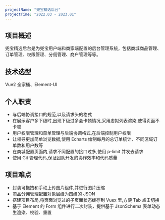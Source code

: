 ```yaml
---
projectName: "兜宝精选后台"
projectTime: "2022.03 - 2023.01"
---
```


## 项目概述

兜宝精选后台是为兜宝用户端和商家端配置的后台管理系统，包括商城商品管理、订单管理、权限管理、分佣管理、商户管理等等。

## 技术选型

Vue2 全家桶、Element-UI

## 个人职责

- 与后端协调接口的规范,以及请求头的格式
- 在展示客户多下级时,出现下级过多会卡顿情况,采用虚拟列表渲染,使得页面不卡顿
- 用户权限管理和菜单管理与后端协调格式,在后端控制用户权限
- 让领导更加简单浏览数据,使用 Echarts 绘制每月的总订单统计、不同区域订单数和用户数等
- 在商城配置页面内,请求不同配置的接口过多,使用 p-limit 并发去请求
- 使用 Git 管理代码,保证团队开发的协作效率和代码质量

## 项目难点

- 封装可拖拽和手动上传图片组件,并进行图片压缩
- 商品分佣管理配置对象层级为四级的 JSON
- 搭建项目布局,将页面浏览过的子页面状态缓存到 Vuex 里,方便 Tab 点击切换
- 基于 Element 的 Form 组件进行二次封装，提供基于 JsonSchema 表单动态生渲染、校验、重置

